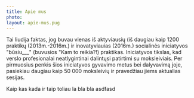 ```yaml
---
title: Apie mus
photo: 
layout: apie-mus.pug
---
```

Tai liudija faktas, jog buvau vienas iš aktyviausių (iš daugiau kaip 1200 praktikų (2013m.-2016m.) ir inovatyviauias (2016m.) socialinės iniciatyvos "būsiu___" (buvusios "Kam to reikia?!) praktikas. Iniciatyvos tikslas, kad verslo profesionalai neatlygintinai dalintųsi patirtimi su moksleiviais. Per pirmuosius penkis šios iniciatyvos gyvavimo metus bei dalyvavimą joje, pasiekiau daugiau kaip 50 000 moksleivių ir pravedžiau jiems aktualias sesijas.<p>

Kaip kas kada ir taip toliau la bla bla asdfasd